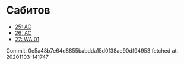 # Сабитов
- [25: AC](25.md)
- [26: AC](26.md)
- [27: WA 01](27.md)

Commit: 0e5a48b7e64d8855babdda15d0f38ae90df94953
 fetched at: 20201103-141747
